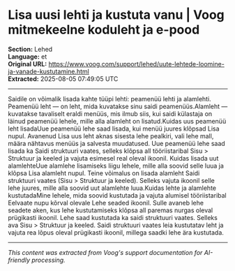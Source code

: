 # Lisa uusi lehti ja kustuta vanu | Voog mitmekeelne koduleht ja e-pood

**Section:** Lehed  
**Language:** et  
**Original URL:** https://www.voog.com/support/lehed/uute-lehtede-loomine-ja-vanade-kustutamine.html  
**Extracted:** 2025-08-05 07:49:05 UTC

---

Saidile on võimalik lisada kahte tüüpi lehti: peamenüü lehti ja alamlehti. Peamenüü leht — on leht, mida kuvatakse sinu saidi peamenüüs.Alamleht — kuvatakse tavaliselt eraldi menüüs, mis ilmub siis, kui saidi külastaja on läinud peamenüü lehele, mille alla alamleht on lisatud.Kuidas uus peamenüü leht lisadaUue peamenüü lehe saad lisada, kui menüü juures klõpsad Lisa nupul. Avanenud Lisa uus leht aknas sisesta lehe pealkiri, vali lehe mall, määra nähtavus menüüs ja salvesta muudatused.
Uue peamenüü lehe saad lisada ka Saidi struktuuri vaates, selleks klõpsa all tööriistaribal Sisu > Struktuur ja keeled ja vajuta esimesel real oleval  ikoonil.
Kuidas lisada uut alamlehteUue alamlehe lisamiseks liigu lehele, mille alla soovid selle luua ja klõpsa  Lisa alamleht nupul. Teine võimalus on lisada alamleht Saidi struktuuri vaates (Sisu > Struktuur ja keeled). Selleks vajuta  ikoonil selle lehe juures, mille alla soovid uut alamlehte luua.Kuidas lehte ja alamlehte kustutadaMine lehele, mida soovid kustutada ja vajuta alumisel tööriistaribal Eelvaate nupu kõrval olevale Lehe seaded ikoonil.
Sulle avaneb lehe seadete aken, kus lehe kustutamiseks klõpsa all paremas nurgas oleval prügikasti ikoonil.
Lehe saad kustutada ka saidi struktuuri vaates. Selleks ava Sisu > Struktuur ja keeled. Saidi struktuuri vaates leia kustutatav leht ja vajuta rea lõpus oleval prügikasti ikoonil, millega saadki lehe ära kustutada.

---

*This content was extracted from Voog's support documentation for AI-friendly processing.*
